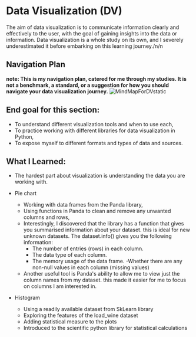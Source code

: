 # Data Visualization (DV)
The aim of data visualization is to communicate information clearly and effectively to the user, with the goal of gaining insights into the data or information.
Data visualization is a whole study on its own, and I severely underestimated it before embarking on this learning journey./n/n

## Navigation Plan
**note: This is my navigation plan, catered for me through my studies. It is not a benchmark, a standard, or a suggestion for how you should navigate your data visualization journey.**
![MindMapForDVstatic](https://github.com/PreciousNosiphoDonkrag/Data-Visualization/assets/153648767/1c6baef3-d1e7-4f07-b68a-5772ad4f679f)

## End goal for this section:
- To understand different visualization tools and when to use each,
- To practice working with different libraries for data visualization in Python,
- To expose myself to different formats and types of data and sources. 

## What I Learned:
* The hardest part about visualization is understanding the data you are working with.
* Pie chart
    - Working with data frames from the Panda library,
    - Using functions in Panda to clean and remove any unwanted columns and rows,
    - Interestingly, I discovered that the library has a function that gives you
      summarised information about your dataset. this is ideal for new unknown           datasets. The dataset.info() gives you the following information:
      - The number of entries (rows) in each column.
      - The data type of each column.
      - The memory usage of the data frame.
      -Whether there are any non-null values in each column (missing values)
  - Another useful tool is Panda's ability to allow me to view just the column         names from my dataset. this made it easier for me to focus on columns I am         interested in.
 
* Histogram
  - Using a readily available dataset from SkLearn library
  - Exploring the features of the load_wine dataset
  - Adding statistical measure to the plots
  - Introduced to the scientific python library for statistical calculations
